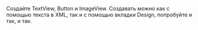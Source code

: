 Создайте TextView, Button и ImageView.
Создавать можно как с помощью текста в XML, так и с помощью вкладки Design, попробуйте и так, и так. 

